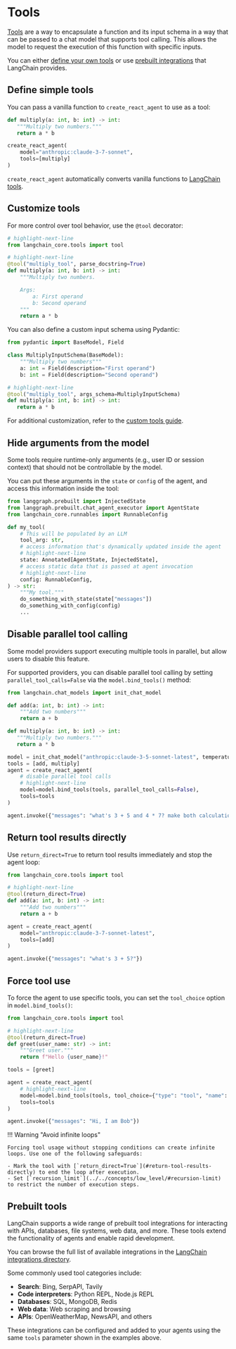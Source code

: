 # Tools

[Tools](https://python.langchain.com/docs/concepts/tools/) are a way to encapsulate a function and its input schema in a way that can be passed to a chat model that supports tool calling. This allows the model to request the execution of this function with specific inputs.

You can either [define your own tools](#define-simple-tools) or use [prebuilt integrations](#explore-available-tool-integrations) that LangChain provides.

## Define simple tools

You can pass a vanilla function to `create_react_agent` to use as a tool:

```python
def multiply(a: int, b: int) -> int:
   """Multiply two numbers."""
   return a * b

create_react_agent(
    model="anthropic:claude-3-7-sonnet",
    tools=[multiply]
)
```

`create_react_agent` automatically converts vanilla functions to [LangChain tools](https://python.langchain.com/docs/concepts/tools/#tool-interface).

## Customize tools

For more control over tool behavior, use the `@tool` decorator:

```python
# highlight-next-line
from langchain_core.tools import tool

# highlight-next-line
@tool("multiply_tool", parse_docstring=True)
def multiply(a: int, b: int) -> int:
    """Multiply two numbers.

    Args:
        a: First operand
        b: Second operand
    """
    return a * b
```

You can also define a custom input schema using Pydantic:

```python
from pydantic import BaseModel, Field

class MultiplyInputSchema(BaseModel):
    """Multiply two numbers"""
    a: int = Field(description="First operand")
    b: int = Field(description="Second operand")

# highlight-next-line
@tool("multiply_tool", args_schema=MultiplyInputSchema)
def multiply(a: int, b: int) -> int:
   return a * b
```

For additional customization, refer to the [custom tools guide](https://python.langchain.com/docs/how_to/custom_tools/).

## Hide arguments from the model

Some tools require runtime-only arguments (e.g., user ID or session context) that should not be controllable by the model.

You can put these arguments in the `state` or `config` of the agent, and access
this information inside the tool:

```python
from langgraph.prebuilt import InjectedState
from langgraph.prebuilt.chat_agent_executor import AgentState
from langchain_core.runnables import RunnableConfig

def my_tool(
    # This will be populated by an LLM
    tool_arg: str,
    # access information that's dynamically updated inside the agent
    # highlight-next-line
    state: Annotated[AgentState, InjectedState],
    # access static data that is passed at agent invocation
    # highlight-next-line
    config: RunnableConfig,
) -> str:
    """My tool."""
    do_something_with_state(state["messages"])
    do_something_with_config(config)
    ...
```

## Disable parallel tool calling

Some model providers support executing multiple tools in parallel, but
allow users to disable this feature.

For supported providers, you can disable parallel tool calling by setting `parallel_tool_calls=False` via the `model.bind_tools()` method:

```python
from langchain.chat_models import init_chat_model

def add(a: int, b: int) -> int:
    """Add two numbers"""
    return a + b

def multiply(a: int, b: int) -> int:
   """Multiply two numbers."""
   return a * b

model = init_chat_model("anthropic:claude-3-5-sonnet-latest", temperature=0)
tools = [add, multiply]
agent = create_react_agent(
    # disable parallel tool calls
    # highlight-next-line
    model=model.bind_tools(tools, parallel_tool_calls=False),
    tools=tools
)

agent.invoke({"messages": "what's 3 + 5 and 4 * 7? make both calculations in parallel"})
```

## Return tool results directly

Use `return_direct=True` to return tool results immediately and stop the agent loop:

```python
from langchain_core.tools import tool

# highlight-next-line
@tool(return_direct=True)
def add(a: int, b: int) -> int:
    """Add two numbers"""
    return a + b

agent = create_react_agent(
    model="anthropic:claude-3-7-sonnet-latest",
    tools=[add]
)

agent.invoke({"messages": "what's 3 + 5?"})
```

## Force tool use

To force the agent to use specific tools, you can set the `tool_choice` option in `model.bind_tools()`:

```python
from langchain_core.tools import tool

# highlight-next-line
@tool(return_direct=True)
def greet(user_name: str) -> int:
    """Greet user."""
    return f"Hello {user_name}!"

tools = [greet]

agent = create_react_agent(
    # highlight-next-line
    model=model.bind_tools(tools, tool_choice={"type": "tool", "name": "greet"}),
    tools=tools
)

agent.invoke({"messages": "Hi, I am Bob"})
```

!!! Warning "Avoid infinite loops"

    Forcing tool usage without stopping conditions can create infinite loops. Use one of the following safeguards:

    - Mark the tool with [`return_direct=True`](#return-tool-results-directly) to end the loop after execution.
    - Set [`recursion_limit`](../../concepts/low_level/#recursion-limit) to restrict the number of execution steps.

## Prebuilt tools

LangChain supports a wide range of prebuilt tool integrations for interacting with APIs, databases, file systems, web data, and more. These tools extend the functionality of agents and enable rapid development.

You can browse the full list of available integrations in the [LangChain integrations directory](https://python.langchain.com/docs/integrations/tools/).

Some commonly used tool categories include:

- **Search**: Bing, SerpAPI, Tavily
- **Code interpreters**: Python REPL, Node.js REPL
- **Databases**: SQL, MongoDB, Redis
- **Web data**: Web scraping and browsing
- **APIs**: OpenWeatherMap, NewsAPI, and others

These integrations can be configured and added to your agents using the same `tools` parameter shown in the examples above.

